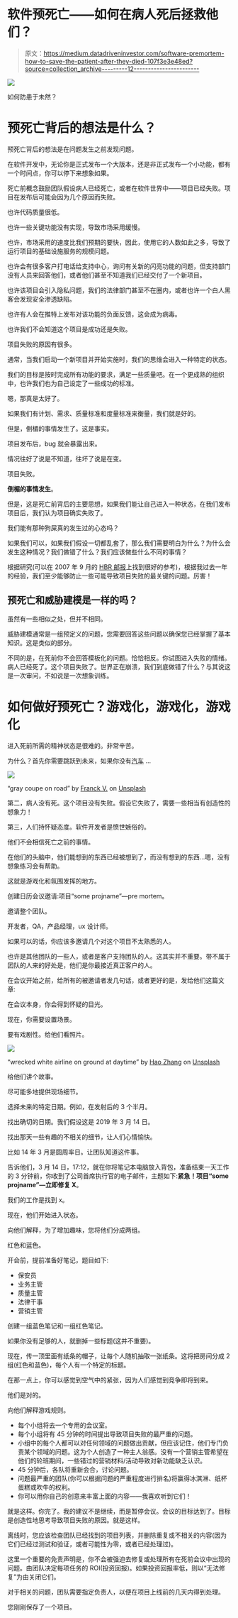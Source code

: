 # 软件预死亡——如何在病人死后拯救他们？

> 原文：<https://medium.datadriveninvestor.com/software-premortem-how-to-save-the-patient-after-they-died-107f3e3e48ed?source=collection_archive---------12----------------------->

[![](img/204ec688ea40679517bdedbd0f8fe139.png)](http://www.track.datadriveninvestor.com/1B9E)

如何防患于未然？

# 预死亡背后的想法是什么？

预死亡背后的想法是在问题发生之前发现问题。

在软件开发中，无论你是正式发布一个大版本，还是非正式发布一个小功能，都有一个时间点，你可以停下来想象如果。

死亡前概念鼓励团队假设病人已经死亡，或者在软件世界中——项目已经失败。项目在发布后可能会因为几个原因而失败。

也许代码质量很低。

也许一些关键功能没有实现，导致市场采用缓慢。

也许，市场采用的速度比我们预期的要快，因此，使用它的人数如此之多，导致了运行项目的基础设施服务的规模问题。

也许会有很多客户打电话给支持中心，询问有关新的闪亮功能的问题，但支持部门没有人员来回答他们，或者他们甚至不知道我们已经交付了一个新项目。

也许该项目会引入隐私问题，我们的法律部门甚至不在圈内，或者也许一个白人黑客会发现安全渗透缺陷。

也许有人会在推特上发布对该功能的负面反馈，这会成为病毒。

也许我们不会知道这个项目是成功还是失败。

项目失败的原因有很多。

通常，当我们启动一个新项目并开始实施时，我们的思维会进入一种特定的状态。

我们的目标是按时完成所有功能的要求，满足一些质量吧。在一个更成熟的组织中，也许我们也为自己设定了一些成功的标准。

嗯，那真是太好了。

如果我们有计划、需求、质量标准和度量标准来衡量，我们就是好的。

但是，倒楣的事情发生了。这是事实。

项目发布后，bug 就会暴露出来。

情况往好了说是不知道，往坏了说是在变。

项目失败。

**倒楣的事情发生**。

但是，这是死亡前背后的主要思想，如果我们能让自己进入一种状态，在我们发布项目后，我们认为项目确实失败了。

我们能有那种狗屎真的发生过的心态吗？

如果我们可以，如果我们假设一切都乱套了，那么我们需要明白为什么？为什么会发生这种情况？我们做错了什么？我们应该做些什么不同的事情？

根据研究(可以在 2007 年 9 月的 [HBR 邮报](https://hbr.org/2007/09/performing-a-project-premortem)上找到很好的参考)，根据我过去一年的经验，我们至少能够防止一些可能导致项目失败的最关键的问题。厉害！

## 预死亡和威胁建模是一样的吗？

虽然有一些相似之处，但并不相同。

威胁建模通常是一组预定义的问题，您需要回答这些问题以确保您已经掌握了基本知识。这是类似的部分。

不同的是，在死前你不会回答模板化的问题。恰恰相反。你试图进入失败的情绪。病人已经死了。这个项目失败了。世界正在崩溃，我们到底做错了什么？与其说这是一次审问，不如说是一次想象训练。

# 如何做好预死亡？游戏化，游戏化，游戏化

进入死前所需的精神状态是很难的。非常辛苦。

为什么？首先你需要跳跃到未来，如果你没有[汽车](https://en.wikipedia.org/wiki/DeLorean_time_machine) …

![](img/10351f646d02cd46066b0e133bdd1539.png)

“gray coupe on road” by [Franck V.](https://unsplash.com/@franckinjapan?utm_source=medium&utm_medium=referral) on [Unsplash](https://unsplash.com?utm_source=medium&utm_medium=referral)

第二，病人没有死。这个项目没有失败。假设它失败了，需要一些相当有创造性的想象力！

第三，人们持怀疑态度。软件开发者是愤世嫉俗的。

他们不会相信死亡之前的事情。

在他们的头脑中，他们能想到的东西已经被想到了，而没有想到的东西…嗯，没有想象练习会有帮助。

这就是游戏化和氛围发挥的地方。

创建日历会议邀请:项目“some projname”—pre mortem。

邀请整个团队。

开发者，QA，产品经理，ux 设计师。

如果可以的话，你应该多邀请几个对这个项目不太熟悉的人。

也许是其他团队的一些人，或者是客户支持团队的人。这其实并不重要。带不属于团队的人来的好处是，他们是你最接近真正客户的人。

在会议开始之前，给所有的被邀请者发几句话，或者更好的是，发给他们这篇文章:

在会议本身，你会得到怀疑的目光。

现在，你需要设置场景。

要有戏剧性。给他们看照片。

![](img/2ce5ae3b9a8e5852a4fb99be611d4034.png)

“wrecked white airline on ground at daytime” by [Hao Zhang](https://unsplash.com/@hharvey?utm_source=medium&utm_medium=referral) on [Unsplash](https://unsplash.com?utm_source=medium&utm_medium=referral)

给他们讲个故事。

尽可能多地提供现场细节。

选择未来的特定日期。例如，在发射后的 3 个半月。

找出确切的日期。我们假设这是 2019 年 3 月 14 日。

找出那天一些有趣的不相关的细节，让人们心情愉快。

比如 14 年 3 月是圆周率日。让团队知道这件事。

告诉他们，3 月 14 日，17:12，就在你将笔记本电脑放入背包，准备结束一天工作的 3 分钟前，你收到了公司首席执行官的电子邮件，主题如下:**紧急！项目“some projname”—立即修复 X**。

我们的工作是找到 x。

现在，他们开始进入状态。

向他们解释，为了增加趣味，您将他们分成两组。

红色和蓝色。

开会前，提前准备好笔记，题目如下:

*   保安员
*   业务主管
*   质量主管
*   法律干事
*   营销主管

创建一组蓝色笔记和一组红色笔记。

如果你没有足够的人，就删掉一些标题(这并不重要)。

现在，传一顶里面有纸条的帽子，让每个人随机抽取一张纸条。这将把房间分成 2 组(红色和蓝色)，每个人有一个特定的标题。

在那一点上，你可以感觉到空气中的紧张，因为人们感觉到竞争即将到来。

他们是对的。

向他们解释游戏规则。

*   每个小组将去一个专用的会议室。
*   每个小组将有 45 分钟的时间提出导致项目失败的最严重的问题。
*   小组中的每个人都可以对任何领域的问题做出贡献，但应该记住，他们专门负责某个领域的问题。这为个人创造了一种主人翁感。没有一个营销主管希望在他们的轮班期间，一些错过的营销材料/活动导致对新功能缺乏认识。
*   45 分钟后，各队将重新会合，讨论问题。
*   问题最严重的团队(你可以根据问题的严重程度进行排名)将赢得冰淇淋、纸杯蛋糕或吹牛的权利。
*   你可以用你自己的创意来丰富上面的内容——我喜欢听到它们！

就是这样。你完了。我的建议不是继续，而是暂停会议。会议的目标达到了。目标是创造性地思考导致项目失败的原因。就是这样。

离线时，您应该检查团队已经找到的项目列表，并删除重复或不相关的内容(因为它们已经过测试和验证，或者可能性为零，或者已经处理过)。

这里一个重要的免责声明是，你不会被强迫去修复或处理所有在死前会议中出现的问题。由团队决定每项任务的 ROI(投资回报)。如果投资回报率低，则以“无法修复”为由关闭它们。

对于相关的问题，团队需要指定负责人，以便在项目上线前的几天内得到处理。

您刚刚保存了一个项目。